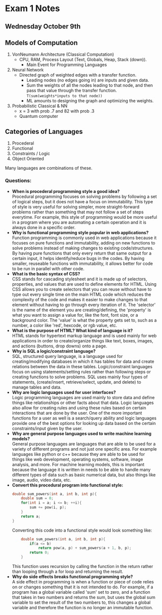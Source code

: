 # Exam 1 Notes
## Wednesday October 9th

## Models of Computation

1. VonNeumann Architecture (Classical Computation)
    - CPU, RAM, Process Layout (Text, Globals, Heap, Stack (down)).
        - Main Event for Programming Languages
2. Neural Network
    - Directed graph of weighted edges with a transfer function.
        - Leading nodes (no edges going in) are inputs and given data.
        - Sum the weights of all the nodes leading to that node, and then pass that value through the transfer function.
        ```T(sum(weights*inputs to that node))```
        - ML amounts to designing the graph and optimizing the weights.
3. Probabilistic Classical & NN
    - x = 3 with prob .7 and 82 with prob .3
    - Quantum computer

## Categories of Languages
1. Procederal
2. Functional
3. Constraints / Logic
4. Object Oriented

Many languages are combinations of these.

### Questions:

- **When is procederal programming style a good idea?**\
Procedural programming focuses on solving problems by following a set of logical steps, but it does not have a focus on immutability. This type of style is very useful for solving simpler, more straight-forward problems rather than something that may not follow a set of steps everytime. For example, this style of programming would be more useful in a program where you are automating a certain operation and it is always done in a specific order.
- **Why is functional programming style popular in web applications?**\
Function programming is commonly used in web applications because it focuses on pure functions and immutability, adding on new functions to solve problems instead of making changes to existing code/structures. By having pure functions that only every return that same output for a certain input, it helps identify/reduce bugs in the codes. By having smaller, reuseable functions with immutability, it allows better for code to be run in parallel with other code.
- **What is the basic syntax of CSS?**\
CSS stands for cascading stylesheet and it is made up of selectors, properties, and values that are used to define elements for HTML. Using CSS allows you to create selectors that you can reuse without have to type out every single time on the main HTML code which reduces the complexity of the code and makes it easier to make changes to that element without having to go through every iteration of it. The 'selector' is the name of the element you are creating/defining, the 'property' is what you want to assign a value for, like the font, font size, or a background color. The 'value' is what the property gets set to, such as a number, a color like 'red', hexcode, or rgb value, etc.  
- **What is the purpose of HTML? What kind of language is it?**\
HTML stands for hypertext markup language and is used mainly for web applications in order to create/organize things like text, boxes, images, and actions (buttons, drop downs) onto a page. 
- **Why is SQL a logic/constraint language?**\
SQL, structured query language, is a language used for creating/modifying databases in which it has tables for data and create relations between the data in these tables. Logic/constraint languages focus on using statements/setting rules rather than following steps or creating functions to solve problems. SQL uses mainly four types of statements, (create/insert, retrieve/select, update, and delete) to manage tables and data.
- **Why are logic languages used for user interfaces?**\
Logic programming languages are used mainly to store data and define things like relationships or other facts about that data. Logic languages also allow for creating rules and using these rules based on certain interactions that are done by the user. One of the more important functions for a user as well is a search/query ability and logic languages provide one of the best options for looking up data based on the certain constraints/input given by the user.
- **Why are general purpose languages used to write machine learning models?**\
General purpose languages are languages that are able to be used for a variety of different programs and not just one specific area. For example languages like python or c++ because they are able to be used for things like web development, operating systems, software, image analysis, and more. For machine learning models, this is important because the language it is written in needs to be able to handle many different types of data such as basic numerical data, but also things like image, audio, video data, etc.
- **Convert this procedural program into functional style:**
    ```C
    double sum_powers(int a, int b, int p){
        double sum = 0;
        for(int i = a; i <= b; ++i){
            sum += pow(i, p);
        }
        return a;
    }
    ```
    Converting this code into a functional style would look something like:
    ```C
        double sum_powers(int a, int b, int p){
            if(a <= b)
                return pow(a, p) + sum_powers(a + 1, b, p);
            return 0;
        }
    ```
    This function uses recursion by calling the function in the return rather than looping through a for loop and returning the result.
- **Why do side effects breaks functional programming style?**\
A side effect in programming is when a function or piece of code relies on or changes something that it is not intended to do. For example, if a program has a global variable called 'sum' set to zero, and a function that takes in two numbers and returns the sum, but uses the global sum variable to set the result of the two numbers to, this changes a global variable and therefore the function is no longer an immutable function.